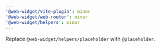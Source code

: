 ```yaml
---
'@web-widget/vite-plugin': minor
'@web-widget/web-router': minor
'@web-widget/helpers': minor
---
```


Replace `@web-widget/helpers/placeholder` with `@placeholder`.
